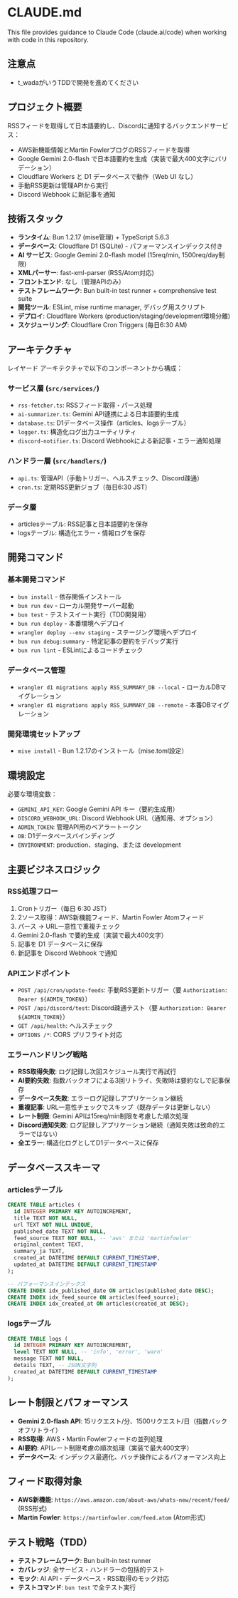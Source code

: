 # CLAUDE.md

This file provides guidance to Claude Code (claude.ai/code) when working with code in this repository.

## 注意点
- t_wadaがいうTDDで開発を進めてください


## プロジェクト概要

RSSフィードを取得して日本語要約し、Discordに通知するバックエンドサービス：
- AWS新機能情報とMartin FowlerブログのRSSフィードを取得
- Google Gemini 2.0-flash で日本語要約を生成（実装で最大400文字にバリデーション）
- Cloudflare Workers と D1 データベースで動作（Web UI なし）
- 手動RSS更新は管理APIから実行
- Discord Webhook に新記事を通知

## 技術スタック

- **ランタイム**: Bun 1.2.17 (mise管理) + TypeScript 5.6.3
- **データベース**: Cloudflare D1 (SQLite) - パフォーマンスインデックス付き
- **AI サービス**: Google Gemini 2.0-flash model (15req/min, 1500req/day制限)
- **XMLパーサー**: fast-xml-parser (RSS/Atom対応)
- **フロントエンド**: なし（管理APIのみ）
- **テストフレームワーク**: Bun built-in test runner + comprehensive test suite
- **開発ツール**: ESLint, mise runtime manager, デバッグ用スクリプト
- **デプロイ**: Cloudflare Workers (production/staging/development環境分離)
- **スケジューリング**: Cloudflare Cron Triggers (毎日6:30 AM)

## アーキテクチャ

レイヤード アーキテクチャで以下のコンポーネントから構成：

### サービス層 (`src/services/`)
- `rss-fetcher.ts`: RSSフィード取得・パース処理
- `ai-summarizer.ts`: Gemini API連携による日本語要約生成
- `database.ts`: D1データベース操作（articles、logsテーブル）
- `logger.ts`: 構造化ログ出力ユーティリティ
- `discord-notifier.ts`: Discord Webhookによる新記事・エラー通知処理

### ハンドラー層 (`src/handlers/`)
- `api.ts`: 管理API（手動トリガー、ヘルスチェック、Discord疎通）
- `cron.ts`: 定期RSS更新ジョブ（毎日6:30 JST）

### データ層
- articlesテーブル: RSS記事と日本語要約を保存
- logsテーブル: 構造化エラー・情報ログを保存

## 開発コマンド

### 基本開発コマンド
- `bun install` - 依存関係インストール
- `bun run dev` - ローカル開発サーバー起動
- `bun test` - テストスイート実行（TDD開発用）
- `bun run deploy` - 本番環境へデプロイ
- `wrangler deploy --env staging` - ステージング環境へデプロイ
- `bun run debug:summary` - 特定記事の要約をデバッグ実行
- `bun run lint` - ESLintによるコードチェック

### データベース管理
- `wrangler d1 migrations apply RSS_SUMMARY_DB --local` - ローカルDBマイグレーション
- `wrangler d1 migrations apply RSS_SUMMARY_DB --remote` - 本番DBマイグレーション

### 開発環境セットアップ
- `mise install` - Bun 1.2.17のインストール（mise.toml設定）

## 環境設定

必要な環境変数：
- `GEMINI_API_KEY`: Google Gemini API キー（要約生成用）
- `DISCORD_WEBHOOK_URL`: Discord Webhook URL（通知用、オプション）
- `ADMIN_TOKEN`: 管理API用のベアラートークン
- `DB`: D1データベースバインディング
- `ENVIRONMENT`: production、staging、または development

## 主要ビジネスロジック

### RSS処理フロー
1. Cronトリガー（毎日 6:30 JST）
2. 2ソース取得：AWS新機能フィード、Martin Fowler Atomフィード
3. パース → URL一意性で重複チェック
4. Gemini 2.0-flash で要約生成（実装で最大400文字）
5. 記事を D1 データベースに保存
6. 新記事を Discord Webhook で通知

### APIエンドポイント
- `POST /api/cron/update-feeds`: 手動RSS更新トリガー（要 `Authorization: Bearer ${ADMIN_TOKEN}`）
- `POST /api/discord/test`: Discord疎通テスト（要 `Authorization: Bearer ${ADMIN_TOKEN}`）
- `GET /api/health`: ヘルスチェック
- `OPTIONS /*`: CORS プリフライト対応

### エラーハンドリング戦略
- **RSS取得失敗**: ログ記録し次回スケジュール実行で再試行
- **AI要約失敗**: 指数バックオフによる3回リトライ、失敗時は要約なしで記事保存
- **データベース失敗**: エラーログ記録しアプリケーション継続
- **重複記事**: URL一意性チェックでスキップ（既存データは更新しない）
- **レート制限**: Gemini APIは15req/min制限を考慮した順次処理
- **Discord通知失敗**: ログ記録しアプリケーション継続（通知失敗は致命的エラーではない）
- **全エラー**: 構造化ログとしてD1データベースに保存

## データベーススキーマ

### articlesテーブル
```sql
CREATE TABLE articles (
  id INTEGER PRIMARY KEY AUTOINCREMENT,
  title TEXT NOT NULL,
  url TEXT NOT NULL UNIQUE,
  published_date TEXT NOT NULL,
  feed_source TEXT NOT NULL, -- 'aws' または 'martinfowler'
  original_content TEXT,
  summary_ja TEXT,
  created_at DATETIME DEFAULT CURRENT_TIMESTAMP,
  updated_at DATETIME DEFAULT CURRENT_TIMESTAMP
);

-- パフォーマンスインデックス
CREATE INDEX idx_published_date ON articles(published_date DESC);
CREATE INDEX idx_feed_source ON articles(feed_source);
CREATE INDEX idx_created_at ON articles(created_at DESC);
```

### logsテーブル
```sql
CREATE TABLE logs (
  id INTEGER PRIMARY KEY AUTOINCREMENT,
  level TEXT NOT NULL, -- 'info', 'error', 'warn'
  message TEXT NOT NULL,
  details TEXT, -- JSON文字列
  created_at DATETIME DEFAULT CURRENT_TIMESTAMP
);
```

## レート制限とパフォーマンス

- **Gemini 2.0-flash API**: 15リクエスト/分、1500リクエスト/日（指数バックオフリトライ）
- **RSS取得**: AWS・Martin Fowlerフィードの並列処理
- **AI要約**: APIレート制限考慮の順次処理（実装で最大400文字）
- **データベース**: インデックス最適化、バッチ操作によるパフォーマンス向上

## フィード取得対象

- **AWS新機能**: `https://aws.amazon.com/about-aws/whats-new/recent/feed/` (RSS形式)
- **Martin Fowler**: `https://martinfowler.com/feed.atom` (Atom形式)

## テスト戦略（TDD）

- **テストフレームワーク**: Bun built-in test runner
- **カバレッジ**: 全サービス・ハンドラーの包括的テスト
- **モック**: AI API・データベース・RSS取得のモック対応
- **テストコマンド**: `bun test` で全テスト実行
